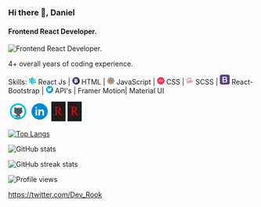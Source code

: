 ### Hi there 👋, Daniel
#### Frontend React Developer. 
![Frontend React Developer. ](https://devrook.vercel.app/favicon.ico)

4+ overall years of coding experience.

Skills: <img src='https://github.com/Dev-Rook/Dev-Rook/blob/main/React-Logo.png' alt='React JS' height='15'> React Js | <img src='https://github.com/Dev-Rook/Dev-Rook/blob/main/Html-Logo.png' alt='Html' height='15'> HTML | <img src='https://github.com/Dev-Rook/Dev-Rook/blob/main/JavaScript-Logo.png' alt='JavaScript' height='15'> JavaScript | <img src='https://github.com/Dev-Rook/Dev-Rook/blob/main/CSS-Icon.png' alt='CSS' height='15'> CSS | <img src='https://github.com/Dev-Rook/Dev-Rook/blob/main/Sass-Logo.png' alt='Sass' height='15'> SCSS | <img src='https://github.com/Dev-Rook/Dev-Rook/blob/main/Bootstrap-Icon.png' alt='Bootstrap' height='20'> React-Bootstrap | <img src='https://github.com/Dev-Rook/Dev-Rook/blob/main/Twitter-Icon.png' alt='Twitter' height='15'> API's | Framer Motion| Material UI


[<img src='https://github.com/Dev-Rook/Dev-Rook/blob/main/GitHub-Icon.png' alt='github' height='40'>](https://github.com/Dev-Rook) 
[<img src='https://github.com/Dev-Rook/Dev-Rook/blob/main/LinkedIn-Icon.png' alt='linkedin' height='40'>](https://www.linkedin.com/in/Dev-rook/) [<img src='https://github.com/Dev-Rook/Dev-Rook/blob/main/Logo.jpg' alt='website' height='40'>](https://devrook.vercel.app/) [<img src='https://github.com/Dev-Rook/Dev-Rook/blob/main/Logo.jpg' alt='website' height='40'>](https://twitter.com/Dev_Rook) 

[![Top Langs](https://github-readme-stats.vercel.app/api/top-langs/?username=Dev-Rook)](https://github.com/anuraghazra/github-readme-stats)

![GitHub stats](https://github-readme-stats.vercel.app/api?username=Dev-Rook&show_icons=true)  

![GitHub streak stats](https://github-readme-streak-stats.herokuapp.com/?user=Dev-Rook)  

![Profile views](https://gpvc.arturio.dev/Dev-Rook)  


https://twitter.com/Dev_Rook
